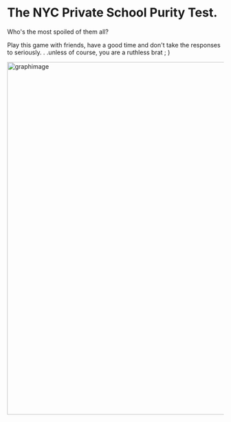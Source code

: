 # The NYC Private School Purity Test.

Who's the most spoiled of them all?

Play this game with friends, have a good time and don't take the responses to seriously. . .unless of course, you are a ruthless brat ; )

<img width="821" alt="graphimage" src="https://user-images.githubusercontent.com/111906928/186238976-2528ddfd-37f2-4352-ac5d-4e587bf8e215.png">
